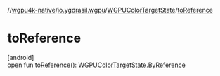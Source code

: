 //[wgpu4k-native](../../../index.md)/[io.ygdrasil.wgpu](../index.md)/[WGPUColorTargetState](index.md)/[toReference](to-reference.md)

# toReference

[android]\
open fun [toReference](to-reference.md)(): [WGPUColorTargetState.ByReference](../../io.ygdrasil.wgpu.android/-w-g-p-u-color-target-state/-by-reference/index.md)